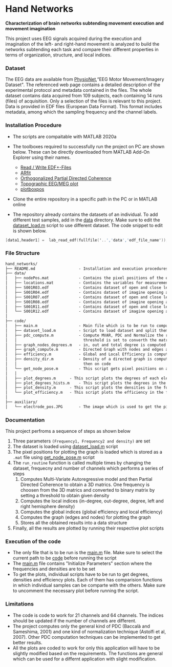 # Hand Networks
**Characterization of brain networks subtending movement execution and  movement imagination**

This project uses EEG signals acquired during the execution and imagination of the left- and right-hand movement is analyzed to build the networks subtending each task and compare their different properties in terms of organization, structure, and local indices.

### Dataset
The EEG data are available from [PhysioNet](https://physionet.org/content/eegmmidb/1.0.0/),“EEG Motor Movement/Imagery Dataset". The referenced web page contains a detailed description of the experimental protocol and metadata contained in the files. The whole dataset contains data acquired from 109 subjects, each containing 14 runs (files) of acquisition. Only a selection of the files is relevant to this project. Data is provided in EDF files (European Data Format). This format includes metadata, among which the sampling frequency and the channel labels.

### Installation Procedure
- The scripts are compaitable with MATLAB 2020a
- The toolboxes required to successfully run the project on PC are shown below. These can be directly downloaded from MATLAB Add-On Explorer using their names.
	- [Read / Write EDF+-Files](https://www.mathworks.com/matlabcentral/fileexchange/36530-read-write-edf-files)
	- [ARfit](https://www.mathworks.com/matlabcentral/fileexchange/174-arfit)
	- [Orthogonalized Partial Directed Coherence](https://www.mathworks.com/matlabcentral/fileexchange/45223-orthogonalized-partial-directed-coherence-measuring-time-varying-interactions-within-eeg-channels)
	- [Topographic EEG/MEG plot](https://www.mathworks.com/matlabcentral/fileexchange/72729-topographic-eeg-meg-plot)
	- [plotboxpos](https://www.mathworks.com/matlabcentral/fileexchange/9615-plotboxpos)

- Clone the entire repository in a specific path in the PC or in MATLAB online
- The repository already contains the datasets of an individual. To add different test samples, add in the [data](data/) directory. Make sure to edit the [dataset_load.m](code/dataset_load.m) script to use different dataset. The code snippet to edit is shown below. 
```objective-c
[data1,header1] =  lab_read_edf(fullfile('..','data','edf_file_name'));
```

### File Structure
```txt
hand_networks/
├── README.md                   - Installation and execution procedures, description of code modules and ouput
├── data/
│   ├── nodePos.mat             - Contains the pixel positions of the electrodes used to plot graph 
│   ├── locations.mat           - Contains the variables for measurement systems of 64 channel data format
│   ├── S001R03.edf             - Contains dataset of open and close left or right fist (LHM, RHM)
│   ├── S001R04.edf             - Contains dataset of imagine opening and closing left or right fist (LHI, RHI)
│   ├── S001R07.edf             - Contains dataset of open and close left or right fist (LHM, RHM)
│   ├── S001R08.edf             - Contains dataset of imagine opening and closing left or right fist (LHI, RHI)
│   ├── S001R11.edf             - Contains dataset of open and close left or right fist (LHM, RHM)
│   └── S001R12.edf             - Contains dataset of imagine opening and closing left or right fist (LHI, RHI)
│
├── code/
│   ├── main.m                  - Main file which is to be run to compute the entire routine
│   ├── dataset_load.m          - Script to load dataset and split them into four set LHM, LHI, RHM and RHI          
│   ├── pdc_compute.m           - Compute MVAR, PDC and Normalize the result. One frequency is choosen and
│   │                             threshold is set to converth the matrix to binary with given density
│   ├── graph_nodes_degrees.m   - in, out and total degree is computed along with left and right hemisphere density
│   ├── graph_compute.m         - Directed Graph with nodes and edges are computed which is used to plot the results
│   ├── efficiency.m            - Global and Local Efficiency is computed in this script
│   ├── density_dir.m           - Density of a directed graph is computed. Kept seperate because it is used in more
│   │                             then on code
│   └── get_node_pose.m         - This script gets pixel positions on an image which are used to plot the graph
│   │
│   ├── plot_degrees.m		- This script plots the degrees of each electrode position in the form of table
│   ├── plot_degrees_hists.m	- This script plots the degrees in the form of a bar graph 
│   ├── plot_density.m		- This script plots the densities in the form of a bar graph
│   └── plot_efficiency.m	- This script plots the efficiency in the form of topographical representation
│
├── auxiliary/
│   └── electrode_pos.JPG       - The image which is used to get the pixel position (obtained from PhusioNet)
```

### Documentation
This project perfroms a sequence of steps as shown below
1. Three parameters `(Frequency1, Frequency2 and density)` are set
2. The dataset is loaded using [dataset_load.m](code/dataset_load.m) script
3. The pixel positions for plotting the graph is loaded which is stored as a `.mat` file using [get_node_pose.m](code/get_node_pose.m) script 
4. The `run_routine` function is called multiple times by changing the dataset, frequecny and number of channels which performs a series of steps
   1. Computes Multi-Variate Autoregressive model and then Partial Directed Coherence to obtain a 3D matrics. One frequency is choosen from the 3D matrics and converted to binary matrix by setting a threshold to obtain given density
   2. Computes the local indices (in-degree, out-degree, degree, left and right hemisphere density)
   3. Computes the global indices (global efficiency and local efficiency)
   4. Computes the graph (edges and nodes) for plotting the graph
   5. Stores all the obtained results into a data structure
5. Finally, all the results are plotted by running their respective plot scripts

### Execution of the code
- The only file that is to be run is the [main.m](code/main.m) file. Make sure to select the current path to be [code](code/) before running the script
- The [main.m](code/main.m) file contains "Initialize Parameters" section where the frequencies and densities are to be set 
- To get the plots, individual scripts have to be run to get degrees, densities and efficiency plots. Each of them has comparision functions in which individual samples can be comparte with the others. Make sure to uncomment the necessary plot before running the script. 

### Limitations
- The code is code to work for 21 channels and 64 channels. The indices should be updated if the number of channels are different.
- The project computes only the general kind of PDC (Baccalà and Sameshima, 2001) and one kind of normalization technique (Astolfi et al, 2007). Other PDC computation techniques can be implemented to get better results.
- All the plots are coded to work for only this application will have to be slightly modified based on the requirements. The functions are general which can be used for a differnt application with slight modification.  

